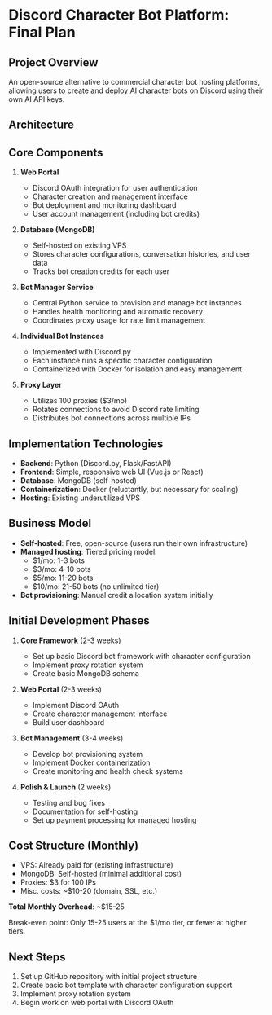 # Discord Character Bot Platform: Final Plan

## Project Overview

An open-source alternative to commercial character bot hosting platforms, allowing users to create and deploy AI character bots on Discord using their own AI API keys.

## Architecture

## Core Components

1. **Web Portal**

   - Discord OAuth integration for user authentication
   - Character creation and management interface
   - Bot deployment and monitoring dashboard
   - User account management (including bot credits)

2. **Database (MongoDB)**

   - Self-hosted on existing VPS
   - Stores character configurations, conversation histories, and user data
   - Tracks bot creation credits for each user

3. **Bot Manager Service**

   - Central Python service to provision and manage bot instances
   - Handles health monitoring and automatic recovery
   - Coordinates proxy usage for rate limit management

4. **Individual Bot Instances**

   - Implemented with Discord.py
   - Each instance runs a specific character configuration
   - Containerized with Docker for isolation and easy management

5. **Proxy Layer**
   - Utilizes 100 proxies ($3/mo)
   - Rotates connections to avoid Discord rate limiting
   - Distributes bot connections across multiple IPs

## Implementation Technologies

- **Backend**: Python (Discord.py, Flask/FastAPI)
- **Frontend**: Simple, responsive web UI (Vue.js or React)
- **Database**: MongoDB (self-hosted)
- **Containerization**: Docker (reluctantly, but necessary for scaling)
- **Hosting**: Existing underutilized VPS

## Business Model

- **Self-hosted**: Free, open-source (users run their own infrastructure)
- **Managed hosting**: Tiered pricing model:
  - $1/mo: 1-3 bots
  - $3/mo: 4-10 bots
  - $5/mo: 11-20 bots
  - $10/mo: 21-50 bots (no unlimited tier)
- **Bot provisioning**: Manual credit allocation system initially

## Initial Development Phases

1. **Core Framework** (2-3 weeks)

   - Set up basic Discord bot framework with character configuration
   - Implement proxy rotation system
   - Create basic MongoDB schema

2. **Web Portal** (2-3 weeks)

   - Implement Discord OAuth
   - Create character management interface
   - Build user dashboard

3. **Bot Management** (3-4 weeks)

   - Develop bot provisioning system
   - Implement Docker containerization
   - Create monitoring and health check systems

4. **Polish & Launch** (2 weeks)
   - Testing and bug fixes
   - Documentation for self-hosting
   - Set up payment processing for managed hosting

## Cost Structure (Monthly)

- VPS: Already paid for (existing infrastructure)
- MongoDB: Self-hosted (minimal additional cost)
- Proxies: $3 for 100 IPs
- Misc. costs: ~$10-20 (domain, SSL, etc.)

**Total Monthly Overhead**: ~$15-25

Break-even point: Only 15-25 users at the $1/mo tier, or fewer at higher tiers.

## Next Steps

1. Set up GitHub repository with initial project structure
2. Create basic bot template with character configuration support
3. Implement proxy rotation system
4. Begin work on web portal with Discord OAuth
